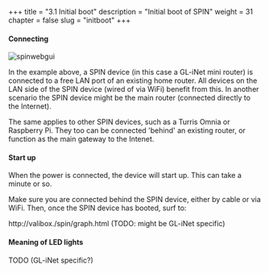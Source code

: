 +++
title = "3.1 Initial boot"
description = "Initial boot of SPIN"
weight = 31
chapter = false
slug = "initboot"
+++

#### Connecting

![spinwebgui](/images/connections.png?width=20pc&classes=shadow "Connecting")

In the example above, a SPIN device (in this case a GL-iNet mini router) is connected to a free LAN port of an existing home router. All devices on the LAN side of the SPIN device (wired of via WiFi) benefit from this. In another scenario the SPIN device might be the main router (connected directly to the Internet).

The same applies to other SPIN devices, such as a Turris Omnia or Raspberry Pi. They too can be connected 'behind' an existing router, or function as the main gateway to the Intenet.

#### Start up

When the power is connected, the device will start up. This can take a minute or so.

Make sure you are connected behind the SPIN device, either by cable or via WiFi. Then, once the SPIN device has booted, surf to:

http://valibox./spin/graph.html (TODO: might be GL-iNet specific)

#### Meaning of LED lights

TODO (GL-iNet specific?)
